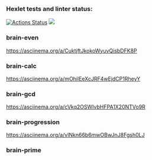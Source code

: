 ### Hexlet tests and linter status:
[![Actions Status](https://github.com/dim4ic/python-project-49/workflows/hexlet-check/badge.svg)](https://github.com/dim4ic/python-project-49/actions)
<a href="https://codeclimate.com/github/dim4ic/python-project-49/maintainability"><img src="https://api.codeclimate.com/v1/badges/23baf5be06f7f9665f9a/maintainability" /></a>

### brain-even  
https://asciinema.org/a/CuktjftJkokoWyuvQisbDFK8P

### brain-calc
https://asciinema.org/a/mOhilEeXcJRF4wEjdCP1RheyY

### brain-gcd
https://asciinema.org/a/cVkq2OSWIvbHFPA1X20NTVo9R

### brain-progression
https://asciinema.org/a/vlNkn66b6mwOBwJnJ8Fgsh0LJ

### brain-prime
<script id="asciicast-546789" src="https://asciinema.org/a/546789.js" async></script>


